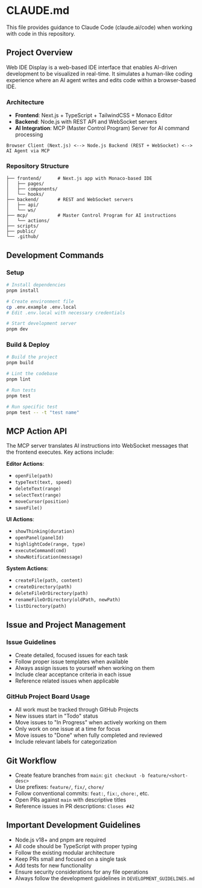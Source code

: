 # CLAUDE.md

This file provides guidance to Claude Code (claude.ai/code) when working with code in this repository.

## Project Overview

Web IDE Display is a web-based IDE interface that enables AI-driven development to be visualized in real-time. It simulates a human-like coding experience where an AI agent writes and edits code within a browser-based IDE.

### Architecture

- **Frontend**: Next.js + TypeScript + TailwindCSS + Monaco Editor
- **Backend**: Node.js with REST API and WebSocket servers
- **AI Integration**: MCP (Master Control Program) Server for AI command processing

```
Browser Client (Next.js) <--> Node.js Backend (REST + WebSocket) <--> AI Agent via MCP
```

### Repository Structure

```
├── frontend/      # Next.js app with Monaco-based IDE
│   ├── pages/
│   ├── components/
│   └── hooks/
├── backend/       # REST and WebSocket servers 
│   ├── api/
│   └── ws/
├── mcp/           # Master Control Program for AI instructions
│   └── actions/
├── scripts/
├── public/
└── .github/
```

## Development Commands

### Setup

```bash
# Install dependencies
pnpm install

# Create environment file
cp .env.example .env.local
# Edit .env.local with necessary credentials

# Start development server
pnpm dev
```

### Build & Deploy

```bash
# Build the project
pnpm build

# Lint the codebase
pnpm lint

# Run tests
pnpm test

# Run specific test
pnpm test -- -t "test name"
```

## MCP Action API

The MCP server translates AI instructions into WebSocket messages that the frontend executes. Key actions include:

**Editor Actions**:
- `openFile(path)`
- `typeText(text, speed)`
- `deleteText(range)`
- `selectText(range)`
- `moveCursor(position)`
- `saveFile()`

**UI Actions**:
- `showThinking(duration)`
- `openPanel(panelId)`
- `highlightCode(range, type)`
- `executeCommand(cmd)`
- `showNotification(message)`

**System Actions**:
- `createFile(path, content)`
- `createDirectory(path)`
- `deleteFileOrDirectory(path)`
- `renameFileOrDirectory(oldPath, newPath)`
- `listDirectory(path)`

## Issue and Project Management

### Issue Guidelines

- Create detailed, focused issues for each task
- Follow proper issue templates when available
- Always assign issues to yourself when working on them
- Include clear acceptance criteria in each issue
- Reference related issues when applicable

### GitHub Project Board Usage

- All work must be tracked through GitHub Projects
- New issues start in "Todo" status
- Move issues to "In Progress" when actively working on them 
- Only work on one issue at a time for focus
- Move issues to "Done" when fully completed and reviewed
- Include relevant labels for categorization

## Git Workflow

- Create feature branches from `main`: `git checkout -b feature/<short-desc>`
- Use prefixes: `feature/`, `fix/`, `chore/`
- Follow conventional commits: `feat:`, `fix:`, `chore:`, etc.
- Open PRs against `main` with descriptive titles
- Reference issues in PR descriptions: `Closes #42`

## Important Development Guidelines

- Node.js v18+ and pnpm are required
- All code should be TypeScript with proper typing
- Follow the existing modular architecture
- Keep PRs small and focused on a single task
- Add tests for new functionality
- Ensure security considerations for any file operations
- Always follow the development guidelines in `DEVELOPMENT_GUIDELINES.md`